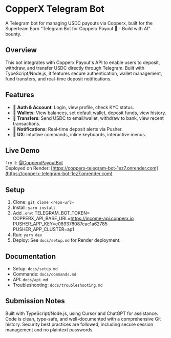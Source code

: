 # CopperX Telegram Bot

A Telegram bot for managing USDC payouts via Copperx, built for the Superteam Earn "Telegram Bot for Copperx Payout 🤖 - Build with AI" bounty.

## Overview

This bot integrates with Copperx Payout's API to enable users to deposit, withdraw, and transfer USDC directly through Telegram. Built with TypeScript/Node.js, it features secure authentication, wallet management, fund transfers, and real-time deposit notifications.

## Features

- 🔐 **Auth & Account**: Login, view profile, check KYC status.
- 👛 **Wallets**: View balances, set default wallet, deposit funds, view history.
- 💸 **Transfers**: Send USDC to email/wallet, withdraw to bank, view recent transactions.
- 🔔 **Notifications**: Real-time deposit alerts via Pusher.
- 💬 **UX**: Intuitive commands, inline keyboards, interactive menus.

## Live Demo

Try it: [@CopperxPayoutBot](https://t.me/CopperxPayout_01_Bot)  
Deployed on Render: [https://copperx-telegram-bot-1ez7.onrender.com](https://copperx-telegram-bot-1ez7.onrender.com)

## Setup

1. Clone: `git clone <repo-url>`
2. Install: `yarn install`
3. Add `.env`:
   TELEGRAM_BOT_TOKEN=<your-bot-token>
   COPPERX_API_BASE_URL=https://income-api.copperx.io
   PUSHER_APP_KEY=e089376087cac1a62785
   PUSHER_APP_CLUSTER=ap1
4. Run: `yarn dev`
5. Deploy: See `docs/setup.md` for Render deployment.

## Documentation

- Setup: `docs/setup.md`
- Commands: `docs/commands.md`
- API: `docs/api.md`
- Troubleshooting: `docs/troubleshooting.md`

## Submission Notes

Built with TypeScript/Node.js, using Cursor and ChatGPT for assistance. Code is clean, type-safe, and well-documented with a comprehensive Git history. Security best practices are followed, including secure session management and no plaintext passwords.
